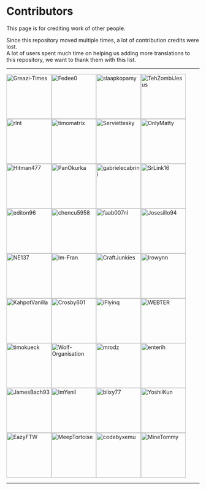 # **Contributors**

This page is for crediting work of other people.

Since this repository moved multiple times, a lot of contribution credits were lost.<br>
A lot of users spent much time on helping us adding more translations to this repository, we want to thank them with this list.

---

[<img alt="Greazi-Times" src="https://avatars.githubusercontent.com/u/69437555?v=4" width="117">](https://github.com/Greazi-Times)[<img alt="Fedee0" src="https://avatars.githubusercontent.com/u/84406177?v=4" width="117">](https://github.com/Fedee0)[<img alt="slaapkopamy" src="https://avatars.githubusercontent.com/u/32595704?v=4" width="117">](https://github.com/slaapkopamy)[<img alt="TehZombiJesus" src="https://avatars.githubusercontent.com/u/81379135?v=4" width="117">](https://github.com/TehZombiJesus)[<img alt="rlnt" src="https://avatars.githubusercontent.com/u/16513358?v=4" width="117">](https://github.com/rlnt)[<img alt="timomatrix" src="https://avatars.githubusercontent.com/u/59776330?v=4" width="117">](https://github.com/timomatrix)[<img alt="Serviettesky" src="https://avatars.githubusercontent.com/u/56211508?v=4" width="117">](https://github.com/Serviettesky)[<img alt="OnlyMatty" src="https://avatars.githubusercontent.com/u/106517045?v=4" width="117">](https://github.com/OnlyMatty)[<img alt="Hitman477" src="https://avatars.githubusercontent.com/u/19522113?v=4" width="117">](https://github.com/Hitman477)[<img alt="PanOkurka" src="https://avatars.githubusercontent.com/u/67430231?v=4" width="117">](https://github.com/PanOkurka)[<img alt="gabrielecabrini" src="https://avatars.githubusercontent.com/u/71121134?v=4" width="117">](https://github.com/gabrielecabrini)[<img alt="SrLink16" src="https://avatars.githubusercontent.com/u/48114435?v=4" width="117">](https://github.com/SrLink16)[<img alt="editon96" src="https://avatars.githubusercontent.com/u/42817235?v=4" width="117">](https://github.com/editon96)[<img alt="chencu5958" src="https://avatars.githubusercontent.com/u/82279230?v=4" width="117">](https://github.com/chencu5958)[<img alt="faab007nl" src="https://avatars.githubusercontent.com/u/28200451?v=4" width="117">](https://github.com/faab007nl)[<img alt="Josesillo94" src="https://avatars.githubusercontent.com/u/88514757?v=4" width="117">](https://github.com/Josesillo94)[<img alt="NE137" src="https://avatars.githubusercontent.com/u/39844782?v=4" width="117">](https://github.com/NE137)[<img alt="Im-Fran" src="https://avatars.githubusercontent.com/u/30329003?v=4" width="117">](https://github.com/Im-Fran)[<img alt="CraftJunkies" src="https://avatars.githubusercontent.com/u/73276572?v=4" width="117">](https://github.com/CraftJunkies)[<img alt="Irowynn" src="https://avatars.githubusercontent.com/u/55800050?v=4" width="117">](https://github.com/Irowynn)[<img alt="KahpotVanilla" src="https://avatars.githubusercontent.com/u/85695775?v=4" width="117">](https://github.com/KahpotVanilla)[<img alt="Crosby601" src="https://avatars.githubusercontent.com/u/59035656?v=4" width="117">](https://github.com/Crosby601)[<img alt="iFlyinq" src="https://avatars.githubusercontent.com/u/20583400?v=4" width="117">](https://github.com/iFlyinq)[<img alt="WEBTER" src="https://avatars.githubusercontent.com/u/98613744?v=4" width="117">](https://github.com/WEBTER)[<img alt="timokueck" src="https://avatars.githubusercontent.com/u/14386031?v=4" width="117">](https://github.com/timokueck)[<img alt="Wolf-Organisation" src="https://avatars.githubusercontent.com/u/75575497?v=4" width="117">](https://github.com/Wolf-Organisation)[<img alt="mrodz" src="https://avatars.githubusercontent.com/u/79176075?v=4" width="117">](https://github.com/mrodz)[<img alt="enterih" src="https://avatars.githubusercontent.com/u/15361899?v=4" width="117">](https://github.com/enterih)[<img alt="JamesBach93" src="https://avatars.githubusercontent.com/u/18316658?v=4" width="117">](https://github.com/JamesBach93)[<img alt="ImYenil" src="https://avatars.githubusercontent.com/u/85287520?v=4" width="117">](https://github.com/ImYenil)[<img alt="blixy77" src="https://avatars.githubusercontent.com/u/116496257?v=4" width="117">](https://github.com/blixy77)[<img alt="YoshiiKun" src="https://avatars.githubusercontent.com/u/67446592?v=4" width="117">](https://github.com/YoshiiKun)[<img alt="EazyFTW" src="https://avatars.githubusercontent.com/u/13033307?v=4" width="117">](https://github.com/EazyFTW)[<img alt="MeepTortoise" src="https://avatars.githubusercontent.com/u/72234877?v=4" width="117">](https://github.com/MeepTortoise)[<img alt="codebyxemu" src="https://avatars.githubusercontent.com/u/74688700?v=4" width="117">](https://github.com/codebyxemu)[<img alt="MineTommy" src="https://avatars.githubusercontent.com/u/17363482?v=4" width="117">](https://github.com/MineTommy)

---
